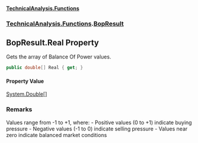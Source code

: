 #### [TechnicalAnalysis\.Functions](Atypical.TechnicalAnalysis.Functions.md 'Atypical\.TechnicalAnalysis\.Functions')
### [TechnicalAnalysis\.Functions](Atypical.TechnicalAnalysis.Functions.md#TechnicalAnalysis.Functions 'TechnicalAnalysis\.Functions').[BopResult](BopResult.md 'TechnicalAnalysis\.Functions\.BopResult')

## BopResult\.Real Property

Gets the array of Balance Of Power values\.

```csharp
public double[] Real { get; }
```

#### Property Value
[System\.Double](https://docs.microsoft.com/en-us/dotnet/api/System.Double 'System\.Double')[\[\]](https://docs.microsoft.com/en-us/dotnet/api/System.Array 'System\.Array')

### Remarks
Values range from \-1 to \+1, where:
\- Positive values \(0 to \+1\) indicate buying pressure
\- Negative values \(\-1 to 0\) indicate selling pressure
\- Values near zero indicate balanced market conditions